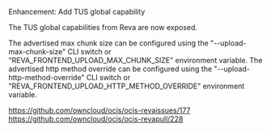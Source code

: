 Enhancement: Add TUS global capability

The TUS global capabilities from Reva are now exposed.

The advertised max chunk size can be configured using the "--upload-max-chunk-size" CLI switch or "REVA_FRONTEND_UPLOAD_MAX_CHUNK_SIZE" environment variable.
The advertised http method override can be configured using the "--upload-http-method-override" CLI switch or "REVA_FRONTEND_UPLOAD_HTTP_METHOD_OVERRIDE" environment variable.

https://github.com/owncloud/ocis/ocis-revaissues/177
https://github.com/owncloud/ocis/ocis-revapull/228
